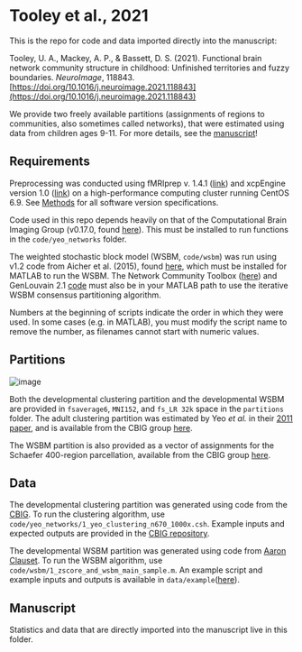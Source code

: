 
# Tooley et al., 2021

This is the repo for code and data imported directly into the manuscript:

Tooley, U. A., Mackey, A. P., & Bassett, D. S. (2021). Functional brain network community structure in childhood: Unfinished territories and fuzzy boundaries. _NeuroImage_, 118843. [https://doi.org/10.1016/j.neuroimage.2021.118843](https://doi.org/10.1016/j.neuroimage.2021.118843)

We provide two freely available partitions (assignments of regions to communities, also sometimes called networks), that were estimated using data from children ages 9-11. For more details, see the [manuscript](https://doi.org/10.1016/j.neuroimage.2021.118843)!


## Requirements

Preprocessing was conducted using fMRIprep v. 1.4.1 ([link](https://fmriprep.org/en/stable/)) and xcpEngine version 1.0 ([link](https://xcpengine.readthedocs.io/)) on a high-performance computing cluster running CentOS 6.9. See [Methods](https://www.sciencedirect.com/science/article/pii/S1053811921011149#sec0003) for all software version specifications.

Code used in this repo depends heavily on that of the Computational Brain Imaging Group (v0.17.0, found [here](https://github.com/ThomasYeoLab/CBIG)). This must be installed to run functions in the `code/yeo_networks` folder.

The weighted stochastic block model (WSBM, `code/wsbm`) was run using v1.2 code from Aicher et al. (2015), found [here](https://aaronclauset.github.io/wsbm/), which must be installed for MATLAB to run the WSBM. The Network Community Toolbox ([here](http://commdetect.weebly.com/)) and GenLouvain 2.1 [code](http://netwiki.amath.unc.edu/GenLouvain/GenLouvain) must also be in your MATLAB path to use the iterative WSBM consensus partitioning algorithm.

Numbers at the beginning of scripts indicate the order in which they were used. In some cases (e.g. in MATLAB), you must modify the script name to remove the number, as filenames cannot start with numeric values.

## Partitions

![image](cover_fig.png)

Both the developmental clustering partition and the developmental WSBM are provided in `fsaverage6`, `MNI152`, and `fs_LR 32k` space in the `partitions` folder. The adult clustering partition was estimated by Yeo _et al._ in their [2011 paper](https://www.ncbi.nlm.nih.gov/pmc/articles/PMC3174820/), and is available from the CBIG group [here](https://github.com/ThomasYeoLab/CBIG/tree/master/stable_projects/brain_parcellation/Yeo2011_fcMRI_clustering).

The WSBM partition is also provided as a vector of assignments for the Schaefer 400-region parcellation, available from the CBIG group [here](https://github.com/ThomasYeoLab/CBIG/tree/master/stable_projects/brain_parcellation/Schaefer2018_LocalGlobal).

## Data

The developmental clustering partition was generated using code from the [CBIG](https://github.com/ThomasYeoLab/CBIG/tree/master/stable_projects/brain_parcellation/Yeo2011_fcMRI_clustering). To run the clustering algorithm, use `code/yeo_networks/1_yeo_clustering_n670_1000x.csh`. Example inputs and expected outputs are provided in the [CBIG repository](https://github.com/ThomasYeoLab/CBIG/tree/master/stable_projects/brain_parcellation/Yeo2011_fcMRI_clustering/examples).

The developmental WSBM partition was generated using code from [Aaron Clauset](https://aaronclauset.github.io/wsbm/). To run the WSBM algorithm, use `code/wsbm/1_zscore_and_wsbm_main_sample.m`. An example script and example inputs and outputs is available in `data/example`([here](https://github.com/utooley/Tooley_2021_child_functional_comms/tree/master/data/example)).

## Manuscript

Statistics and data that are directly imported into the manuscript live in this folder.
